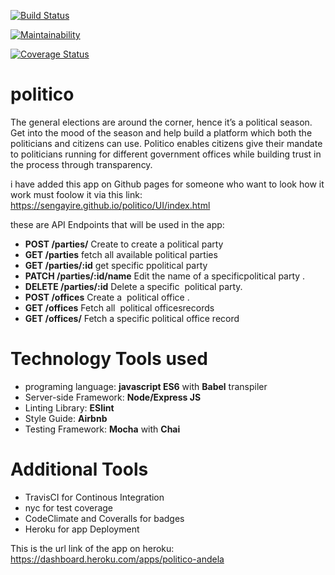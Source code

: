 [![Build Status](https://travis-ci.org/sengayire/politico.svg?branch=develop)](https://travis-ci.org/sengayire/politico)

[![Maintainability](https://api.codeclimate.com/v1/badges/b7f97318bdbc0480c4e2/maintainability)](https://codeclimate.com/github/sengayire/politico/maintainability)

[![Coverage Status](https://coveralls.io/repos/github/sengayire/politico/badge.svg?branch=master)](https://coveralls.io/github/sengayire/politico?branch=master)

# politico


The general elections are around the corner, hence it’s a political season. Get into the mood of the season and help build a platform which both the politicians and citizens can use.
Politico enables citizens give their mandate to politicians running for different government offices
while building trust in the process through transparency.

i have added this app on Github pages for someone who want to look how it work must foolow it via this link: https://sengayire.github.io/politico/UI/index.html

these are  API Endpoints that will be used in the app:
* **POST /parties/** Create to create a political party
* **GET /parties** fetch all available political parties
* **GET /parties/:id** get specific ppolitical party
* **PATCH /parties/:id/name** Edit the name of a specific ​ political party​ .
* **DELETE /parties/:id** Delete a specific ​ political party.
* **POST /offices** Create a ​ political office​ .
* **GET /offices** Fetch all ​ political offices​ records
* **GET /offices/<office-id>** Fetch a specific ​ political office​ record

# Technology Tools used
* programing language: **javascript ES6** with **Babel** transpiler
* Server-side Framework: **Node/Express JS**
* Linting Library: **ESlint**
* Style Guide: **Airbnb**
* Testing Framework: **Mocha** with **Chai**

# Additional Tools
* TravisCI for Continous Integration
* nyc for test coverage
* CodeClimate and Coveralls for badges
* Heroku for app Deployment 

This is the  url link of the app on heroku: https://dashboard.heroku.com/apps/politico-andela 
